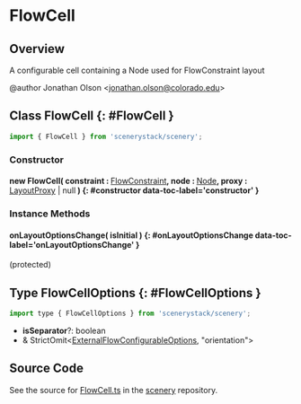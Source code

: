 # FlowCell

## Overview

A configurable cell containing a Node used for FlowConstraint layout

@author Jonathan Olson &lt;jonathan.olson@colorado.edu&gt;

## Class FlowCell {: #FlowCell }


```js
import { FlowCell } from 'scenerystack/scenery';
```
### Constructor

#### new FlowCell( constraint : <span style="font-weight: 400;">[FlowConstraint](../scenery/FlowConstraint.md)</span>, node : <span style="font-weight: 400;">[Node](../scenery/Node.md)</span>, proxy : <span style="font-weight: 400;">[LayoutProxy](../scenery/LayoutProxy.md) | <span style="color: hsla(calc(var(--md-hue) + 180deg),80%,40%,1);">null</span></span> ) {: #constructor data-toc-label='constructor' }

### Instance Methods

#### onLayoutOptionsChange( isInitial ) {: #onLayoutOptionsChange data-toc-label='onLayoutOptionsChange' }

(protected)



## Type FlowCellOptions {: #FlowCellOptions }


```js
import type { FlowCellOptions } from 'scenerystack/scenery';
```


- **isSeparator**?: <span style="color: hsla(calc(var(--md-hue) + 180deg),80%,40%,1);">boolean</span>
- &amp; StrictOmit&lt;[ExternalFlowConfigurableOptions](../scenery/FlowConfigurable.md#ExternalFlowConfigurableOptions), "orientation"&gt;




## Source Code

See the source for [FlowCell.ts](https://github.com/phetsims/scenery/blob/main/js/layout/constraints/FlowCell.ts) in the [scenery](https://github.com/phetsims/scenery) repository.
